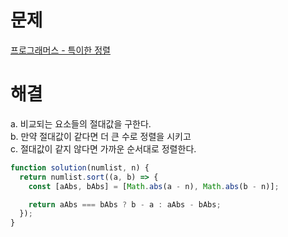 # 문제

[프로그래머스 - 특이한 정렬](https://school.programmers.co.kr/learn/courses/30/lessons/120880)

# 해결

a. 비교되는 요소들의 절대값을 구한다.  
b. 만약 절대값이 같다면 더 큰 수로 정렬을 시키고  
c. 절대값이 같지 않다면 가까운 순서대로 정렬한다.

```js
function solution(numlist, n) {
  return numlist.sort((a, b) => {
    const [aAbs, bAbs] = [Math.abs(a - n), Math.abs(b - n)];

    return aAbs === bAbs ? b - a : aAbs - bAbs;
  });
}
```
